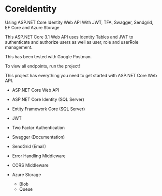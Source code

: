 # CoreIdentity
Using ASP.NET Core Identity Web API With JWT, TFA, Swagger, Sendgrid, EF Core and Azure Storage

This ASP.NET Core 3.1 Web API uses Identity Tables and JWT to authenticate and authorize users as well as
user, role and userRole management.

This has been tested with Google Postman.

To view all endpoints, run the project!

This project has everything you need to get started with ASP.NET Core Web API.

- ASP.NET Core Web API
- ASP.NET Core Identity (SQL Server)
- Entity Framework Core (SQL Server)
- JWT
- Two Factor Authentication
- Swagger (Documentation)
- SendGrid (Email) 
- Error Handling Middleware
- CORS Middleware

- Azure Storage
  - Blob
  - Queue

